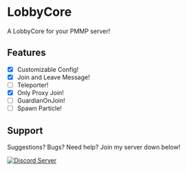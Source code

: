 # LobbyCore
A LobbyCore for your PMMP server!

## Features

- [x] Customizable Config!
- [x] Join and Leave Message!
- [ ] Teleporter!
- [x] Only Proxy Join!
- [ ] GuardianOnJoin!
- [ ] Spawn Particle!

## Support

Suggestions? Bugs? Need help? Join my server down below!

<a href="https://discord.gg/Uey3p68"><img src="https://discordapp.com/api/guilds/638310885118574602/embed.png" alt="Discord Server"/></a>